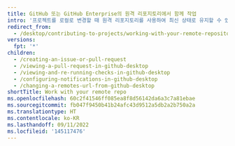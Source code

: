 ```yaml
---
title: GitHub 또는 GitHub Enterprise의 원격 리포지토리에서 함께 작업
intro: '프로젝트를 로컬로 변경할 때 원격 리포지토리를 사용하여 최신 상태로 유지할 수 있습니다. Git에서 원격은 코드가 저장된 서버입니다. 이 경우 해당 서버는 {% data variables.product.prodname_dotcom %} 또는 {% data variables.product.prodname_enterprise %}에 있는 리포지토리입니다.'
redirect_from:
  - /desktop/contributing-to-projects/working-with-your-remote-repository-on-github-or-github-enterprise
versions:
  fpt: '*'
children:
  - /creating-an-issue-or-pull-request
  - /viewing-a-pull-request-in-github-desktop
  - /viewing-and-re-running-checks-in-github-desktop
  - /configuring-notifications-in-github-desktop
  - /changing-a-remotes-url-from-github-desktop
shortTitle: Work with your remote repo
ms.openlocfilehash: 60c2f41546ff085ea8f8d56142da6a3c7a81ebae
ms.sourcegitcommit: fb047f9450b41b24afc43d9512a5db2a2b750a2a
ms.translationtype: HT
ms.contentlocale: ko-KR
ms.lasthandoff: 09/11/2022
ms.locfileid: '145117476'
---
```


